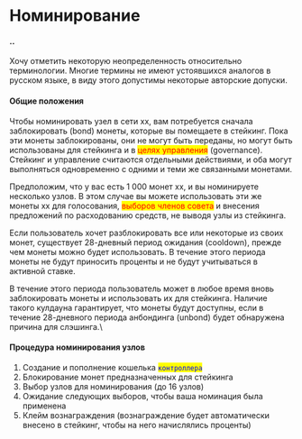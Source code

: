 # Номинирование

#### ..

Хочу отметить некоторую неопределенность относительно терминологии. Многие термины не имеют устоявшихся аналогов в русском языке, в виду этого допустимы некоторые авторские допуски.&#x20;

#### Общие положения

Чтобы номинировать узел в сети xx, вам потребуется сначала заблокировать (bond) монеты, которые вы помещаете в стейкинг. Пока эти монеты заблокированы, они не могут быть переданы, но могут быть использованы для стейкинга и в <mark style="color:red;">целях управления</mark> (governance). Стейкинг и управление считаются отдельными действиями, и оба могут выполняться одновременно с одними и теми же связанными монетами.&#x20;

Предположим, что у вас есть 1 000 монет xx, и вы номинируете несколько узлов. В этом случае вы можете использовать эти же монеты xx для голосования, <mark style="color:red;">выборов членов совета</mark> и внесения предложений по расходованию средств, не выводя узлы из стейкинга.

Если пользователь хочет разблокировать все или некоторые из своих монет, существует 28-дневный период ожидания (cooldown), прежде чем монеты можно будет использовать. В течение этого периода монеты не будут приносить проценты и не будут учитываться в активной ставке.&#x20;

В течение этого периода пользователь может в любое время вновь заблокировать монеты и использовать их для стейкинга. Наличие такого кулдауна гарантирует, что монеты будут доступны, если в течение 28-дневного периода анбондинга (unbond) будет обнаружена причина для слэшинга.\


#### Процедура номинирования узлов

1. Создание и пополнение кошелька <mark style="color:blue;">`контроллера`</mark>
2. Блокирование монет предназначенных для стейкинга
3. Выбор узлов для номинирования (до 16 узлов)
4. Ожидание следующих выборов, чтобы ваша номинация была применена
5. Клейм вознаграждения (вознаграждение будет автоматически внесено в стейкинг, чтобы на него начислялись проценты)

